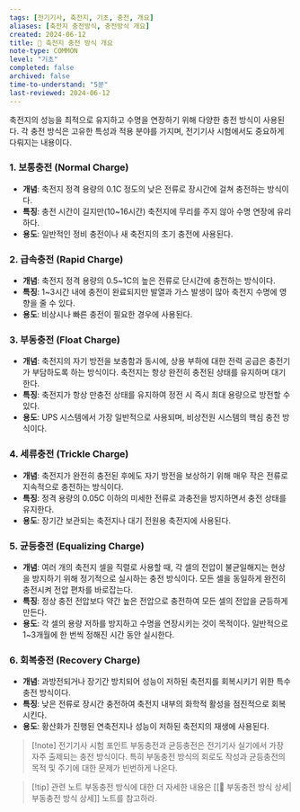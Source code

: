 ```yaml
---
tags: [전기기사, 축전지, 기초, 충전, 개요]
aliases: [축전지 충전방식, 충전방식 개요]
created: 2024-06-12
title: 📝 축전지 충전 방식 개요
note-type: COMMON
level: "기초"
completed: false
archived: false
time-to-understand: "5분"
last-reviewed: 2024-06-12
---
```


축전지의 성능을 최적으로 유지하고 수명을 연장하기 위해 다양한 충전 방식이 사용된다. 각 충전 방식은 고유한 특성과 적용 분야를 가지며, 전기기사 시험에서도 중요하게 다뤄지는 내용이다.

### 1. 보통충전 (Normal Charge)
- **개념**: 축전지 정격 용량의 0.1C 정도의 낮은 전류로 장시간에 걸쳐 충전하는 방식이다.
- **특징**: 충전 시간이 길지만(10~16시간) 축전지에 무리를 주지 않아 수명 연장에 유리하다.
- **용도**: 일반적인 정비 충전이나 새 축전지의 초기 충전에 사용된다.

### 2. 급속충전 (Rapid Charge)
- **개념**: 축전지 정격 용량의 0.5~1C의 높은 전류로 단시간에 충전하는 방식이다.
- **특징**: 1~3시간 내에 충전이 완료되지만 발열과 가스 발생이 많아 축전지 수명에 영향을 줄 수 있다.
- **용도**: 비상시나 빠른 충전이 필요한 경우에 사용된다.

### 3. 부동충전 (Float Charge)
- **개념**: 축전지의 자기 방전을 보충함과 동시에, 상용 부하에 대한 전력 공급은 충전기가 부담하도록 하는 방식이다. 축전지는 항상 완전히 충전된 상태를 유지하며 대기한다.
- **특징**: 축전지가 항상 만충전 상태를 유지하여 정전 시 즉시 최대 용량으로 방전할 수 있다.
- **용도**: UPS 시스템에서 가장 일반적으로 사용되며, 비상전원 시스템의 핵심 충전 방식이다.

### 4. 세류충전 (Trickle Charge)
- **개념**: 축전지가 완전히 충전된 후에도 자기 방전을 보상하기 위해 매우 작은 전류로 지속적으로 충전하는 방식이다.
- **특징**: 정격 용량의 0.05C 이하의 미세한 전류로 과충전을 방지하면서 충전 상태를 유지한다.
- **용도**: 장기간 보관되는 축전지나 대기 전원용 축전지에 사용된다.

### 5. 균등충전 (Equalizing Charge)
- **개념**: 여러 개의 축전지 셀을 직렬로 사용할 때, 각 셀의 전압이 불균일해지는 현상을 방지하기 위해 정기적으로 실시하는 충전 방식이다. 모든 셀을 동일하게 완전히 충전시켜 전압 편차를 바로잡는다.
- **특징**: 정상 충전 전압보다 약간 높은 전압으로 충전하여 모든 셀의 전압을 균등하게 만든다.
- **용도**: 각 셀의 용량 저하를 방지하고 수명을 연장시키는 것이 목적이다. 일반적으로 1~3개월에 한 번씩 정해진 시간 동안 실시한다.

### 6. 회복충전 (Recovery Charge)
- **개념**: 과방전되거나 장기간 방치되어 성능이 저하된 축전지를 회복시키기 위한 특수 충전 방식이다.
- **특징**: 낮은 전류로 장시간 충전하여 축전지 내부의 화학적 활성을 점진적으로 회복시킨다.
- **용도**: 황산화가 진행된 연축전지나 성능이 저하된 축전지의 재생에 사용된다.

>[!note] 전기기사 시험 포인트
>부동충전과 균등충전은 전기기사 실기에서 가장 자주 출제되는 충전 방식이다. 특히 부동충전 방식의 회로도 작성과 균등충전의 목적 및 주기에 대한 문제가 빈번하게 나온다.

>[!tip] 관련 노트
>부동충전 방식에 대한 더 자세한 내용은 [[📝 부동충전 방식 상세|부동충전 방식 상세]] 노트를 참고하라. 